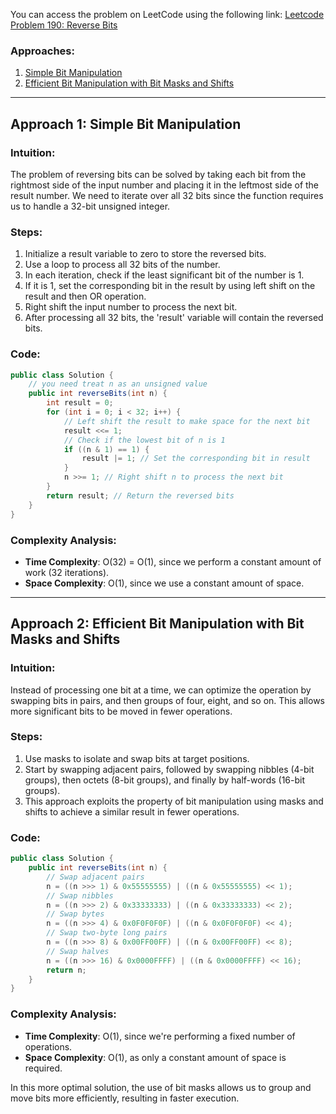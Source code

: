 You can access the problem on LeetCode using the following link: [Leetcode Problem 190: Reverse Bits](https://leetcode.com/problems/reverse-bits/)

### Approaches:

1. [Simple Bit Manipulation](#approach-1-simple-bit-manipulation)
2. [Efficient Bit Manipulation with Bit Masks and Shifts](#approach-2-efficient-bit-manipulation-with-bit-masks-and-shifts)

---

## Approach 1: Simple Bit Manipulation

### Intuition:
The problem of reversing bits can be solved by taking each bit from the rightmost side of the input number and placing it in the leftmost side of the result number. We need to iterate over all 32 bits since the function requires us to handle a 32-bit unsigned integer.

### Steps:
1. Initialize a result variable to zero to store the reversed bits.
2. Use a loop to process all 32 bits of the number.
3. In each iteration, check if the least significant bit of the number is 1.
4. If it is 1, set the corresponding bit in the result by using left shift on the result and then OR operation.
5. Right shift the input number to process the next bit.
6. After processing all 32 bits, the 'result' variable will contain the reversed bits.

### Code:

```java
public class Solution {
    // you need treat n as an unsigned value
    public int reverseBits(int n) {
        int result = 0;
        for (int i = 0; i < 32; i++) {
            // Left shift the result to make space for the next bit
            result <<= 1;
            // Check if the lowest bit of n is 1
            if ((n & 1) == 1) {
                result |= 1; // Set the corresponding bit in result
            }
            n >>= 1; // Right shift n to process the next bit
        }
        return result; // Return the reversed bits
    }
}
```

### Complexity Analysis:
- **Time Complexity**: O(32) = O(1), since we perform a constant amount of work (32 iterations).
- **Space Complexity**: O(1), since we use a constant amount of space.

---

## Approach 2: Efficient Bit Manipulation with Bit Masks and Shifts

### Intuition:
Instead of processing one bit at a time, we can optimize the operation by swapping bits in pairs, and then groups of four, eight, and so on. This allows more significant bits to be moved in fewer operations.

### Steps:
1. Use masks to isolate and swap bits at target positions.
2. Start by swapping adjacent pairs, followed by swapping nibbles (4-bit groups), then octets (8-bit groups), and finally by half-words (16-bit groups).
3. This approach exploits the property of bit manipulation using masks and shifts to achieve a similar result in fewer operations.

### Code:

```java
public class Solution {
    public int reverseBits(int n) {
        // Swap adjacent pairs
        n = ((n >>> 1) & 0x55555555) | ((n & 0x55555555) << 1);
        // Swap nibbles
        n = ((n >>> 2) & 0x33333333) | ((n & 0x33333333) << 2);
        // Swap bytes
        n = ((n >>> 4) & 0x0F0F0F0F) | ((n & 0x0F0F0F0F) << 4);
        // Swap two-byte long pairs
        n = ((n >>> 8) & 0x00FF00FF) | ((n & 0x00FF00FF) << 8);
        // Swap halves
        n = ((n >>> 16) & 0x0000FFFF) | ((n & 0x0000FFFF) << 16);
        return n;
    }
}
```

### Complexity Analysis:
- **Time Complexity**: O(1), since we're performing a fixed number of operations.
- **Space Complexity**: O(1), as only a constant amount of space is required.

In this more optimal solution, the use of bit masks allows us to group and move bits more efficiently, resulting in faster execution.

